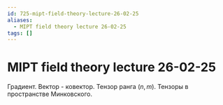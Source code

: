 ```yaml
---
id: 725-mipt-field-theory-lecture-26-02-25
aliases:
  - MIPT field theory lecture 26-02-25
tags: []
---
```


# MIPT field theory lecture 26-02-25
Градиент.
Вектор - ковектор.
Тензор ранга $(n,m)$.
Тензоры в пространстве Минковского.
